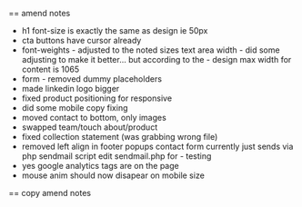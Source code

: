 == amend notes

* h1 font-size is exactly the same as design ie 50px
* cta buttons have cursor already
* font-weights - adjusted to the noted sizes
  text area width - did some adjusting to make it better... but according to the - design max width for content is 1065
* form - removed dummy placeholders
* made linkedin logo bigger
* fixed product positioning for responsive
* did some mobile copy fixing
* moved contact to bottom, only images
* swapped team/touch about/product
* fixed collection statement (was grabbing wrong file)
* removed left align in footer popups
  contact form currently just sends via php sendmail script edit sendmail.php for - testing
* yes google analytics tags are on the page
* mouse anim should now disapear on mobile size

== copy amend notes
